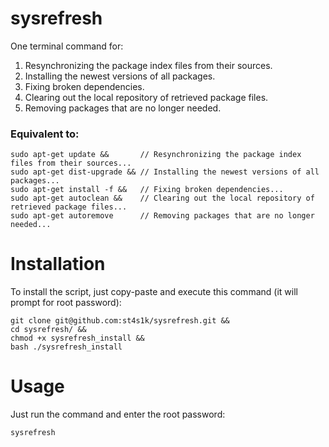 # sysrefresh
One terminal command for:
1. Resynchronizing the package index files from their sources.
2. Installing the newest versions of all packages.
3. Fixing broken dependencies.
4. Clearing out the local repository of retrieved package files.
5. Removing packages that are no longer needed.
### Equivalent to:
```
sudo apt-get update &&       // Resynchronizing the package index files from their sources...
sudo apt-get dist-upgrade && // Installing the newest versions of all packages... 
sudo apt-get install -f &&   // Fixing broken dependencies...
sudo apt-get autoclean &&    // Clearing out the local repository of retrieved package files...
sudo apt-get autoremove      // Removing packages that are no longer needed...
```
# Installation
To install the script, just copy-paste and execute this command (it will prompt for root password):
```
git clone git@github.com:st4s1k/sysrefresh.git &&
cd sysrefresh/ &&
chmod +x sysrefresh_install &&
bash ./sysrefresh_install
```
# Usage
Just run the command and enter the root password:
```
sysrefresh
```
